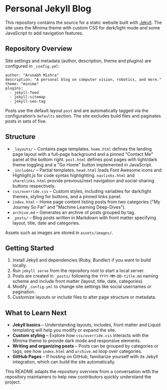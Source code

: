 # Personal Jekyll Blog

This repository contains the source for a static website built with [Jekyll](https://jekyllrb.com). The site uses the Minima theme with custom CSS for dark/light mode and some JavaScript to add navigation features.

## Repository Overview

Site settings and metadata (author, description, theme and plugins) are configured in `_config.yml`:

```
author: "Arunabh Mishra"
description: "A personal blog on computer vision, robotics, and more."
theme: "minima"
plugins:
  - jekyll-feed
  - jekyll-sitemap
  - jekyll-seo-tag
```

Posts use the default layout `post` and are automatically tagged via the configuration’s `defaults` section. The site excludes build files and paginates posts in sets of five.

## Structure

- `_layouts/` – Contains page templates. `home.html` defines the landing page layout with a full-page background and a pinned "Contact Me" panel at the bottom right. `post.html` defines post pages with light/dark theme toggling and a "Go Home" button implemented in JavaScript.
- `_includes/` – Partial templates. `head.html` loads Font Awesome icons and Highlight.js for code syntax highlighting. `navlinks.html` and `sharelinks.html` provide previous/next navigation and social-sharing buttons respectively.
- `css/override.css` – Custom styles, including variables for dark/light themes, styling for buttons, and a pinned links panel.
- `index.html` – Home page content listing posts from two categories ("My Journey So Far" and "Machine Learning Deep-Dives").
- `archive.md` – Generates an archive of posts grouped by tag.
- `_posts/` – Blog posts written in Markdown with front matter specifying layout, title, date and categories.

Assets such as images are stored in `assets/images/`.

## Getting Started

1. Install Jekyll and dependencies (Ruby, Bundler) if you want to build locally.
2. Run `jekyll serve` from the repository root to start a local server.
3. Posts are created in `_posts/` following the `YYYY-MM-DD-title.md` naming scheme and include front matter (layout, title, date, categories).
4. Modify `_config.yml` to change site settings like social usernames or pagination.
5. Customize layouts or include files to alter page structure or metadata.

## What to Learn Next

- **Jekyll basics** – Understanding layouts, includes, front matter and Liquid templating will help you modify or expand the site.
- **Custom styling** – Explore how `css/override.css` interacts with the Minima theme to provide dark mode and responsive elements.
- **Writing and organizing posts** – Posts can be grouped by categories or tags; see how `index.html` and `archive.md` loop over categories.
- **GitHub Pages** – If hosting on GitHub, familiarize yourself with its Jekyll integration, which can build the site automatically.

This README adapts the repository overview from a conversation with the repository maintainers to help new contributors quickly understand the project.
